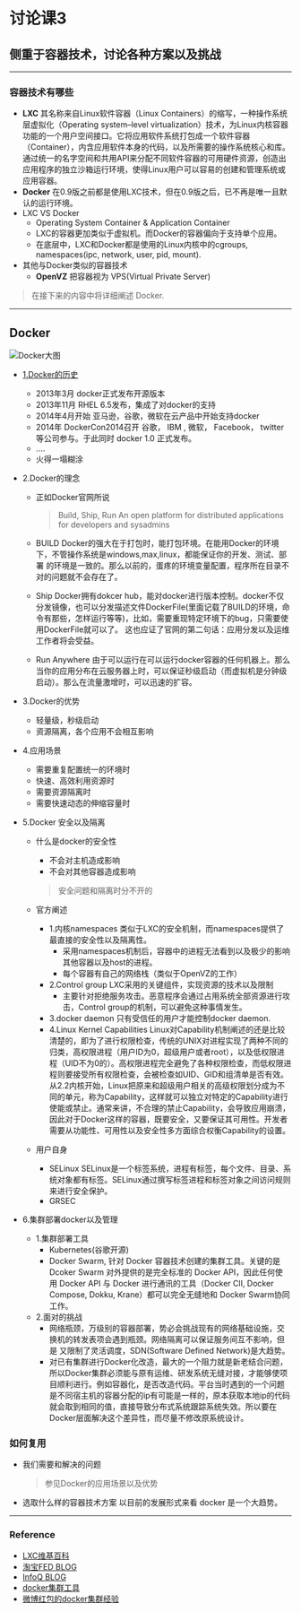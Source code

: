 # 讨论课3
## 侧重于容器技术，讨论各种方案以及挑战

--------------------------
### 容器技术有哪些
- **LXC**
  其名称来自Linux软件容器（Linux Containers）的缩写，一种操作系统层虚拟化（Operating system–level virtualization）技术，为Linux内核容器功能的一个用户空间接口。它将应用软件系统打包成一个软件容器（Container），内含应用软件本身的代码，以及所需要的操作系统核心和库。通过统一的名字空间和共用API来分配不同软件容器的可用硬件资源，创造出应用程序的独立沙箱运行环境，使得Linux用户可以容易的创建和管理系统或应用容器。
- **Docker**
  在0.9版之前都是使用LXC技术，但在0.9版之后，已不再是唯一且默认的运行环境。
- LXC VS Docker
  - Operating System Container & Application Container
  - LXC的容器更加类似于虚拟机。而Docker的容器偏向于支持单个应用。
  - 在底层中，LXC和Docker都是使用的Linux内核中的cgroups, namespaces(ipc, network, user, pid, mount).
- 其他与Docker类似的容器技术
  - **OpenVZ**
    把容器视为 VPS(Virtual Private Server)

> 在接下来的内容中将详细阐述 Docker.

-----------------------------
## Docker
![Docker大图](https://pbs.twimg.com/profile_images/378800000124779041/fbbb494a7eef5f9278c6967b6072ca3e_400x400.png)
- [1.Docker的历史](https://github.com/docker/docker)
  - 2013年3月 docker正式发布开源版本
  - 2013年11月 RHEL 6.5发布，集成了对docker的支持
  - 2014年4月开始 亚马逊，谷歌，微软在云产品中开始支持docker
  - 2014年 DockerCon2014召开 谷歌， IBM , 微软， Facebook， twitter 等公司参与。于此同时 docker 1.0 正式发布。
  - ....
  - 火得一塌糊涂

- 2.Docker的理念
  - 正如Docker官网所说
    > Build, Ship, Run
    > An open platform for distributed applications for developers and sysadmins

  - BUILD
    Docker的强大在于打包时，能打包环境。在能用Docker的环境下，不管操作系统是windows,max,linux，都能保证你的开发、测试、部署
    的环境是一致的。那么以前的，蛋疼的环境变量配置，程序所在目录不对的问题就不会存在了。
  - Ship
    Docker拥有dokcer hub，能对docker进行版本控制。docker不仅分发镜像，也可以分发描述文件DockerFile(里面记载了BUILD的环境，命令有那些，怎样运行等等)，比如，需要重现特定环境下的bug，只需要使用DockerFile就可以了。
    这也应证了官网的第二句话：应用分发以及运维工作者将会受益。
  - Run Anywhere
    由于可以运行在可以运行docker容器的任何机器上。那么当你的应用分布在云服务器上时，可以保证秒级启动（而虚拟机是分钟级启动）。那么在流量激增时，可以迅速的扩容。

- 3.Docker的优势
  - 轻量级，秒级启动
  - 资源隔离，各个应用不会相互影响

- 4.应用场景
  - 需要重复配置统一的环境时
  - 快速、高效利用资源时
  - 需要资源隔离时
  - 需要快速动态的伸缩容量时

- 5.Docker 安全以及隔离
  - 什么是docker的安全性
    - 不会对主机造成影响
    - 不会对其他容器造成影响
    > 安全问题和隔离时分不开的

  - 官方阐述
    - 1.内核namespaces
        类似于LXC的安全机制，而namespaces提供了最直接的安全性以及隔离性。
      - 采用namespaces机制后，容器中的进程无法看到以及极少的影响其他容器以及host的进程。
      - 每个容器有自己的网络栈（类似于OpenVZ的工作）
    - 2.Control group
        LXC采用的关键组件，实现资源的技术以及限制
      - 主要针对拒绝服务攻击。恶意程序会通过占用系统全部资源进行攻击，Control group的机制，可以避免这种事情发生。
    - 3.docker daemon
      只有受信任的用户才能控制docker daemon.
    - 4.Linux Kernel Capabilities
        Linux对Capability机制阐述的还是比较清楚的，即为了进行权限检查，传统的UNIX对进程实现了两种不同的归类，高权限进程（用户ID为0，超级用户或者root），以及低权限进程（UID不为0的）。高权限进程完全避免了各种权限检查，而低权限进程则要接受所有权限检查，会被检查如UID、GID和组清单是否有效。从2.2内核开始，Linux把原来和超级用户相关的高级权限划分成为不同的单元，称为Capability，这样就可以独立对特定的Capability进行使能或禁止。通常来讲，不合理的禁止Capability，会导致应用崩溃，因此对于Docker这样的容器，既要安全，又要保证其可用性。开发者需要从功能性、可用性以及安全性多方面综合权衡Capability的设置。

  - 用户自身
    - SELinux
      SELinux是一个标签系统，进程有标签，每个文件、目录、系统对象都有标签。SELinux通过撰写标签进程和标签对象之间访问规则来进行安全保护。
    - GRSEC

- 6.集群部署docker以及管理
  - 1.集群部署工具
    - Kubernetes(谷歌开源)
    - Docker Swarm, 针对 Docker 容器技术创建的集群工具。关键的是 Dcoker Swarm 对外提供的是完全标准的 Docker API，因此任何使                 用 Docker API 与 Docker 进行通讯的工具（Docker ClI, Docker Compose, Dokku, Krane）都可以完全无缝地和 Docker Swarm协同 工作。
  - 2.面对的挑战
    - 网络瓶颈，万级别的容器部署，势必会挑战现有的网络基础设施，交换机的转发表项会遇到瓶颈。网络隔离可以保证服务间互不影响，但是 又限制了灵活调度，SDN(Software Defined Network)是大趋势。
    - 对已有集群进行Docker化改造，最大的一个阻力就是新老结合问题，所以Docker集群必须能与原有运维、研发系统无缝对接，才能够使项目顺利进行。例如容器化，是否改造代码。平台当时遇到的一个问题是不同宿主机的容器分配的ip有可能是一样的，原本获取本地ip的代码就会取到相同的值，直接导致分布式系统跟踪系统失效。所以要在Docker层面解决这个差异性，而尽量不修改原系统设计。

### 如何复用
- 我们需要和解决的问题
  > 参见Docker的应用场景以及优势

- 选取什么样的容器技术方案
  以目前的发展形式来看 docker 是一个大趋势。

----------------------------------------
### Reference
 - [LXC维基百科](https://zh.wikipedia.org/wiki/LXC)
 - [淘宝FED BLOG](http://taobaofed.org/blog/2016/01/19/feders-should-kown-some-docker-1/)
 - [InfoQ BLOG](http://www.infoq.com/cn/articles/analysis-of-docker-file-system-aufs-and-devicemapper)
 - [docker集群工具](http://www.oschina.net/translate/docker-clustering-tools-compared-kubernetes-vs-docker-swarm)
 - [微博红包的docker集群经验](http://www.infoq.com/cn/articles/large-scale-docker-cluster-practise-experience-share)
